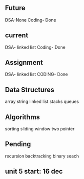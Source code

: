 ## Future

DSA-None
Coding- Done

## current

DSA- linked list
Coding- Done

## Assignment

DSA- linked list
CODING- Done

## Data Structures
array
string
linked list
stacks
queues

## Algorithms
sorting
sliding window
two pointer

## Pending
recursion
backtracking
binary seach

## unit 5 start: 16 dec
